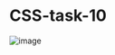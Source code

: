 # CSS-task-10

![image](https://github.com/amanraza202/CSS-task-10/assets/80668893/f6c0b752-c02d-4a16-8a45-aefabb883a90)

